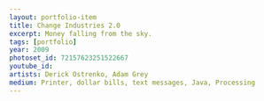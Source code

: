 ```yaml
---
layout: portfolio-item
title: Change Industries 2.0
excerpt: Money falling from the sky.
tags: [portfolio]
year: 2009
photoset_id: 72157623251522667
youtube_id:
artists: Derick Ostrenko, Adam Grey
medium: Printer, dollar bills, text messages, Java, Processing
---
```


